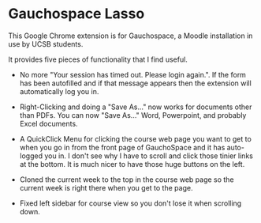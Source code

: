 # Gauchospace Lasso

This Google Chrome extension is for Gauchospace, a Moodle installation in use
by UCSB students.

It provides five pieces of functionality that I find useful. 

* No more "Your session has timed out.  Please login again.". If the form has
  been autofilled and if that message appears then the extension will
  automatically log you in. 

* Right-Clicking and doing a "Save As..." now works for documents other than
  PDFs. You can now "Save As..." Word, Powerpoint, and probably Excel
  documents. 

* A QuickClick Menu for clicking the course web page you want to get to when
  you go in from the front page of GauchoSpace and it has auto-logged you in.
  I don't see why I have to scroll and click those tinier links at the bottom.
  It is much nicer to have those huge buttons on the left.

* Cloned the current week to the top in the course web page 
  so the current week is right there when you get to the page.

* Fixed left sidebar for course view so you don't lose it when scrolling down.
